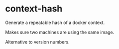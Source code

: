 # context-hash

Generate a repeatable hash of a docker context.

Makes sure two machines are using the same image.

Alternative to version numbers. 